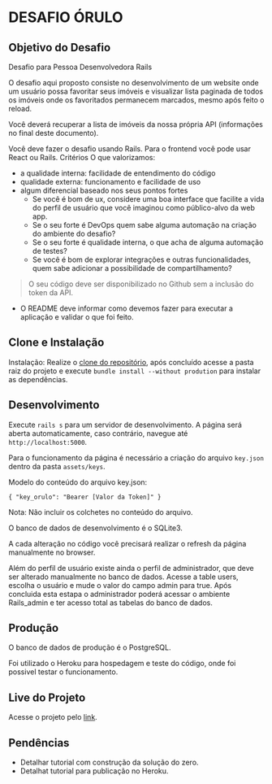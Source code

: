# DESAFIO ÓRULO

## Objetivo do Desafio

Desafio para Pessoa Desenvolvedora Rails

O desafio aqui proposto consiste no desenvolvimento de um website onde um usuário possa favoritar seus imóveis e visualizar lista paginada de todos os imóveis onde os favoritados permanecem marcados, mesmo após feito o reload.
	
Você deverá recuperar a lista de imóveis da nossa própria API (informações no final deste documento).

Você deve fazer o desafio usando Rails. Para o frontend você pode usar React ou Rails.
Critérios
O que valorizamos:
* a qualidade interna: facilidade de entendimento do código
* qualidade externa: funcionamento e facilidade de uso
* algum diferencial baseado nos seus pontos fortes
    + Se você é bom de ux, considere uma boa interface que facilite a vida do perfil de usuário que você imaginou como público-alvo da web app. 
    + Se o seu forte é DevOps quem sabe alguma automação na criação do ambiente do desafio? 
    + Se o seu forte é qualidade interna, o que acha de alguma automação de testes?
    + Se você é bom de explorar integrações e outras funcionalidades, quem sabe adicionar a possibilidade de compartilhamento?

>O seu código deve ser disponibilizado no Github sem a inclusão do token da API.

* O README deve informar como devemos fazer para executar a aplicação e validar o que foi feito. 

## Clone e Instalação

Instalação: Realize o [clone do repositório](https://docs.github.com/pt/free-pro-team@latest/github/creating-cloning-and-archiving-repositories/cloning-a-repository), após concluído acesse a pasta raiz do projeto e execute `bundle install --without prodution` para instalar as dependências.

## Desenvolvimento

Execute `rails s` para um servidor de desenvolvimento. A página será aberta automaticamente, caso contrário, navegue até `http://localhost:5000`. 

Para o funcionamento da página é necessário a criação do arquivo `key.json` dentro da pasta `assets/keys`.

Modelo do conteúdo do arquivo key.json:

`{ "key_orulo": "Bearer [Valor da Token]" }`

Nota: Não incluir os colchetes no conteúdo do arquivo.

O banco de dados de desenvolvimento é o SQLite3.

A cada alteração no código você precisará realizar o refresh da página manualmente no browser.

Além do perfil de usuário existe ainda o perfil de administrador, que deve ser alterado manualmente no banco de dados. Acesse a table users, escolha o usuário e mude o valor do campo admin para true. Após concluida esta estapa o administrador poderá acessar o ambiente Rails_admin e ter acesso total as tabelas do banco de dados.

## Produção

O banco de dados de produção é o PostgreSQL.

Foi utilizado o Heroku para hospedagem e teste do código, onde foi possivel testar o funcionamento.

## Live do Projeto

Acesse o projeto pelo [link](https://orulorailsapp.herokuapp.com/).

## Pendências

- Detalhar tutorial com construção da solução do zero.
- Detalhat tutorial para publicação no Heroku.



